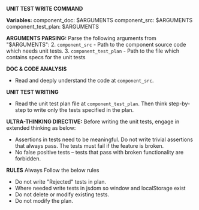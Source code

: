  **UNIT TEST WRITE COMMAND**

**Variables:**
component_doc: $ARGUMENTS
component_src: $ARGUMENTS
component_test_plan: $ARGUMENTS

**ARGUMENTS PARSING:**
Parse the following arguments from "$ARGUMENTS":
2. `component_src` - Path to the component source code which needs unit tests.
3. `component_test_plan` - Path to the file which contains specs for the unit tests

**DOC & CODE ANALYSIS**
- Read and deeply understand the code at `component_src`. 

**UNIT TEST WRITING**
- Read the unit test plan file at `component_test_plan`. Then think step-by-step to write only the tests specified in the plan.  

**ULTRA-THINKING DIRECTIVE:**
Before writing the unit tests, engage in extended thinking as below:
  - Assertions in tests need to be meaningful. Do not write trivial assertions that always pass. The tests must fail if the feature is broken.
  - No false positive tests – tests that pass with broken functionality are forbidden. 

**RULES**
Always Follow the below rules
  - Do not write "Rejected" tests in plan.
  - Where needed write tests in jsdom so window and localStorage exist
  - Do not delete or modify existing tests.
  - Do not modify the plan.
